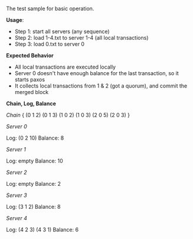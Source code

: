 The test sample for basic operation.

**Usage**:

* Step 1: start all servers (any sequence)
* Step 2: load 1-4.txt to server 1-4 (all local transactions)
* Step 3: load 0.txt to server 0

**Expected Behavior**

* All local transactions are executed locally
* Server 0 doesn't have enough balance for the last transaction, so it starts paxos
* It collects local transactions from 1 & 2 (got a quorum), and commit the merged block

**Chain, Log, Balance**

*Chain*
\{
(0 1 2)
(0 1 3)
(1 0 2)
(1 0 3)
(2 0 5)
(2 0 3)
\}

*Server 0*

Log: (0 2 10)
Balance: 8

*Server 1*

Log: empty
Balance: 10

*Server 2*

Log: empty
Balance: 2

*Server 3*

Log: (3 1 2)
Balance: 8

*Server 4*

Log: (4 2 3) (4 3 1)
Balance: 6

